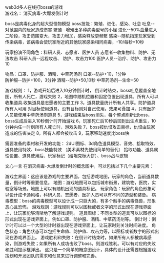 

web3d多人在线打boss的游戏  
游戏名： 消灭病毒-大爆发倒计时

boss是病毒化身的超大型怪物模型
boss技能：繁殖、进化、感染、吐息
吐息--对范围内的玩家造成伤害
繁殖--增殖出多种病毒型号的小怪
进化--50%血量进入二阶段，攻击范围变大，攻击力增加，感染释放更频繁
感染--随机指定玩家受到传染病毒，该病毒会使玩家附近的其他玩家感染相同病毒，-10/每秒*10秒


玩家扮演不同角色：科研人员、志愿者、医护人员
志愿者--收集物料、防护、无法攻击
科研人员--远程攻击、 防护、攻击力100
医护人员--治疗、防护、攻击力10

物品：口罩、防护服、酒精、中草药汤剂
口罩--防护+10，1分钟  
防护服--防护+100，3分钟
酒精--防护+50,10秒
中草药汤剂--生命+50

游戏规则：
1，游戏开始后进入10分钟倒计时，
倒计时结束，boss吐息覆盖全地图，所有人死亡，游戏失败
2，地图中随机位置和固定位置出现道具，所有人可以收集道具.收集道具是志愿者的主要工作
3，道具数量统计所有人共享。防护道具所有人可用
对目标使用道具，没有目标则对自己使用，效果可叠加
4，只有医护人员能使用中草药汤剂道具
5，游戏结束后boss消失，每个整点刷新出boss，boss生成后进入10秒倒计时开始游戏
6，玩家死亡后10秒后回到出生点重生，10分钟内任一时刻所有人死亡时，游戏失败
7，boss按仇恨攻击目标，仇恨由玩家造成的伤害决定
8，所有人都会被攻击
9，玩家移动速度比boss快

需要准备的素材和开发的功能：
2dUI图标、3d角色道具模型、音效、拾取特效、道具使用特效、boss技能特效
（美术素材先使用简单的替代）
拾取功能、道具属性设置、道具使用后、玩家标记（给坦克标大饼）、boss战斗逻辑


文心一言
在消灭病毒-大爆发倒计时的概念图中，可以包括以下几个主要元素：

游戏主界面：这应该是游戏的主要界面，包括游戏地图，玩家的角色，当前道具数量，倒计时等重要信息。
地图：游戏地图可以包括城市街景，建筑物，医院，实验室等场景。地图上可以有随机出现的道具标记。
玩家角色：玩家的角色形象可以设计成卡通风格，科研人员、志愿者、医护人员可以有不同的造型和装备。
病毒模型：boss的病毒模型可以设计成一只巨大的，有多个触手的病毒怪兽，形象恶心且恐怖。
游戏规则：游戏规则可以以图标或者文字的形式出现在游戏界面上，让玩家能够清晰地了解游戏规则。
道具图标：不同类型的道具可以以图标的形式出现在游戏界面上，例如口罩、防护服、酒精、中草药汤剂等。
倒计时：倒计时可以以一个大型的计时器出现在游戏界面上，让玩家时刻关注时间进度。
角色状态：角色状态可以包括生命值、防护值、攻击力等，以图标或者数字的形式出现在游戏界面上。
游戏胜利和失败：在倒计时结束时，如果所有人都被病毒感染，则游戏失败；如果所有人成功击败了boss，则游戏胜利。可以有对应的失败和胜利提示框弹出。
这只是一个简单的概念图设计，具体的设计还需要根据游戏策划和开发团队的需求和创意来进行调整和完善。
